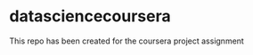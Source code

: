 datasciencecoursera
===================

This repo has been created for the coursera project assignment
